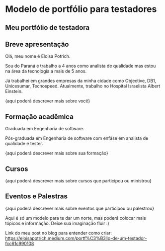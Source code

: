 # Modelo de portfólio para testadores

## Meu portfólio de testadora

## Breve apresentação

Olá, meu nome é Eloisa Potrich.

Sou do Paraná e trabalho a 4 anos como analista de qualidade mas estou na área da tecnologia a mais de 5 anos.

Já trabalhei em grandes empresas da minha cidade como Objective, DB1, Unicesumar, Tecnospeed. Atualmente, trabalho no Hospital Israelista Albert Einstein.

{aqui poderá descrever mais sobre você}


## Formação acadêmica

Graduada em Engenharia de software.

Pós-graduada em Engenharia de software com enfâse em analista de qualidade e tester.

{aqui poderá descrever mais sobre sua formação}



## Cursos

{aqui poderá descrever mais sobre cursos que participou ou ministrou}


## Eventos e Palestras

{aqui poderá descrever mais sobre eventos que participou ou palestrou}


Aqui é só um modelo para te dar um norte, mas poderá colocar mais tópicos e informação. Deixe sua imaginação fluir :)

Link do meu post no blog para entender como criar: https://eloisapotrich.medium.com/portf%C3%B3lio-de-um-testador-fcc61c990108

